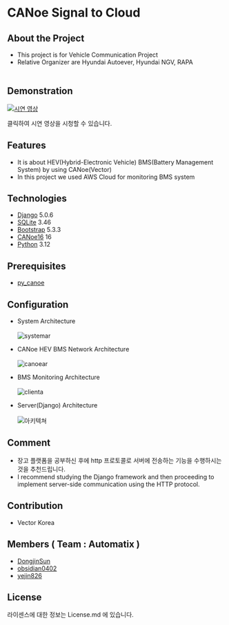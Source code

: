 # CANoe Signal to Cloud

## About the Project
- This project is for Vehicle Communication Project
- Relative Organizer are Hyundai Autoever, Hyundai NGV, RAPA
<br></br>

## Demonstration

[![시연 영상](https://img.youtube.com/vi/gK7qffP-1Zc/0.jpg)](https://www.youtube.com/watch?v=gK7qffP-1Zc)

클릭하여 시연 영상을 시청할 수 있습니다.


## Features
- It is about HEV(Hybrid-Electronic Vehicle) BMS(Battery Management System) by using CANoe(Vector)
- In this project we used AWS Cloud for monitoring BMS system

## Technologies

- [Django](https://www.djangoproject.com/) 5.0.6
- [SQLite](https://www.sqlite.org/) 3.46
- [Bootstrap](https://getbootstrap.com/) 5.3.3
- [CANoe16](https://www.vector.com/int/en/download/canoe-full-installer-16-sp6/) 16
- [Python](https://www.python.org/) 3.12

## Prerequisites

- [py_canoe](https://github.com/chaitu-ycr/py_canoe.git)


## Configuration
- System Architecture
<br></br>
![systemar](https://github.com/NahyunEE/CANoeSiganl_to_CloudServer/assets/50420981/62e2c86d-92a3-4246-9db7-5c4e450cfdf2)

- CANoe HEV BMS Network Architecture
<br></br>
![canoear](https://github.com/NahyunEE/CANoeSiganl_to_CloudServer/assets/50420981/98f7d3b5-aea5-4bc9-8b30-61b34b97ce23)

- BMS Monitoring Architecture
<br></br>
![clienta](https://github.com/NahyunEE/CANoeSiganl_to_CloudServer/assets/50420981/fa1ea4cc-09fe-4c61-8b0e-6e7b3f7baa60)

- Server(Django) Architecture
<br></br>
![아키텍쳐](https://github.com/NahyunEE/CANoeSiganl_to_CloudServer/assets/50420981/053480cb-5bbc-4d20-aaaa-0fc210c2100b)



## Comment
- 장고 플랫폼을 공부하신 후에 http 프로토콜로 서버에 전송하는 기능을 수행하시는 것을 추천드립니다.
- I recommend studying the Django framework and then proceeding to implement server-side communication using the HTTP protocol.

  
## Contribution
- Vector Korea

## Members ( Team : Automatix )
- [DongjinSun](https://github.com/DongjinSun)
- [obsidian0402](https://github.com/obsidian0402)
- [yejin826](https://github.com/yejin826)

## License

라이센스에 대한 정보는 License.md 에 있습니다.





<!--URLS-->
[license-url]: License.md

